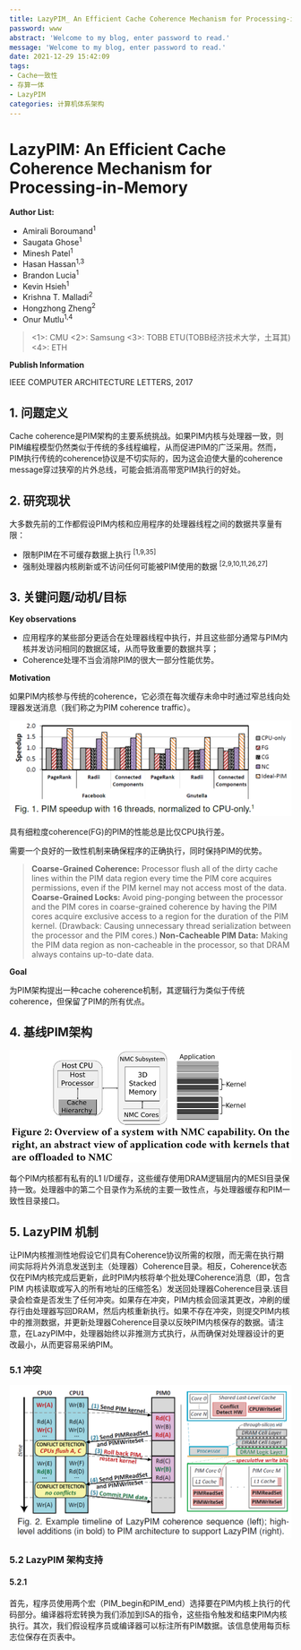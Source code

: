 ```yaml
---
title: LazyPIM_ An Efficient Cache Coherence Mechanism for Processing-in-Memory
password: www
abstract: 'Welcome to my blog, enter password to read.'
message: 'Welcome to my blog, enter password to read.'
date: 2021-12-29 15:42:09
tags:
- Cache一致性
- 存算一体
- LazyPIM
categories: 计算机体系架构
---
```


# LazyPIM: An Efficient Cache Coherence Mechanism for Processing-in-Memory

**Author List:**

- Amirali Boroumand<sup>1</sup>
- Saugata Ghose<sup>1</sup>
- Minesh Patel<sup>1</sup>
- Hasan Hassan<sup>1,3</sup>
- Brandon Lucia<sup>1</sup>
- Kevin Hsieh<sup>1</sup>
- Krishna T. Malladi<sup>2</sup>
- Hongzhong Zheng<sup>2</sup>
- Onur Mutlu<sup>1,4</sup>

> <1>: CMU
> <2>: Samsung
> <3>: TOBB ETU(TOBB经济技术大学，土耳其)
> <4>: ETH

**Publish Information**

IEEE COMPUTER ARCHITECTURE LETTERS, 2017

## 1. 问题定义

Cache coherence是PIM架构的主要系统挑战。如果PIM内核与处理器一致，则PIM编程模型仍然类似于传统的多线程编程，从而促进PIM的广泛采用。然而，PIM执行传统的coherence协议是不切实际的，因为这会迫使大量的coherence message穿过狭窄的片外总线，可能会抵消高带宽PIM执行的好处。

## 2. 研究现状

大多数先前的工作都假设PIM内核和应用程序的处理器线程之间的数据共享量有限：

- 限制PIM在不可缓存数据上执行 <sup>[1,9,35]</sup>
- 强制处理器内核刷新或不访问任何可能被PIM使用的数据 <sup>[2,9,10,11,26,27]</sup>

## 3. 关键问题/动机/目标

**Key observations**

- 应用程序的某些部分更适合在处理器线程中执行，并且这些部分通常与PIM内核并发访问相同的数据区域，从而导致重要的数据共享；
- Coherence处理不当会消除PIM的很大一部分性能优势。

**Motivation**

如果PIM内核参与传统的coherence，它必须在每次缓存未命中时通过窄总线向处理器发送消息（我们称之为PIM coherence traffic）。

![](LazyPIM-An-Efficient-Cache-Coherence-Mechanism-for-Processing-in-Memory/2021-12-29-16-30-49.png)

具有细粒度coherence(FG)的PIM的性能总是比仅CPU执行差。

需要一个良好的一致性机制来确保程序的正确执行，同时保持PIM的优势。

> **Coarse-Grained Coherence:** Processor flush all of the dirty cache lines within the PIM data region every  time the PIM core acquires permissions, even if the PIM kernel may not access most of the data.
> **Coarse-Grained Locks:** Avoid ping-ponging between the processor and the PIM cores in coarse-grained coherence by having the PIM cores acquire exclusive access to a region for the duration of the PIM kernel. (Drawback: Causing unnecessary thread serialization between the processor and the PIM cores.)
> **Non-Cacheable PIM Data:** Making the PIM data region as non-cacheable in the processor, so that DRAM always contains up-to-date data.

**Goal**

为PIM架构提出一种cache coherence机制，其逻辑行为类似于传统coherence，但保留了PIM的所有优点。

## 4. 基线PIM架构

![](LazyPIM-An-Efficient-Cache-Coherence-Mechanism-for-Processing-in-Memory/2021-12-29-16-17-12.png)

每个PIM内核都有私有的L1 I/D缓存，这些缓存使用DRAM逻辑层内的MESI目录保持一致。处理器中的第二个目录作为系统的主要一致性点，与处理器缓存和PIM一致性目录接口。

## 5. LazyPIM 机制

让PIM内核推测性地假设它们具有Coherence协议所需的权限，而无需在执行期间实际将片外消息发送到主（处理器）Coherence目录。相反，Coherence状态仅在PIM内核完成后更新，此时PIM内核将单个批处理Coherence消息（即，包含 PIM 内核读取或写入的所有地址的压缩签名）发送回处理器Coherence目录.该目录会检查是否发生了任何冲突。如果存在冲突，PIM内核会回滚其更改，冲刷的缓存行由处理器写回DRAM，然后内核重新执行。如果不存在冲突，则提交PIM内核中的推测数据，并更新处理器Coherence目录以反映PIM内核保存的数据。请注意，在LazyPIM中，处理器始终以非推测方式执行，从而确保对处理器设计的更改最小，从而更容易采纳PIM。


### 5.1 冲突

![](LazyPIM-An-Efficient-Cache-Coherence-Mechanism-for-Processing-in-Memory/2021-12-29-16-56-10.png)

### 5.2 LazyPIM 架构支持

#### 5.2.1

首先，程序员使用两个宏（PIM_begin和PIM_end）选择要在PIM内核上执行的代码部分。编译器将宏转换为我们添加到ISA的指令，这些指令触发和结束PIM内核执行。其次，我们假设程序员或编译器可以标注所有PIM数据。该信息使用每页标志位保存在页表中。